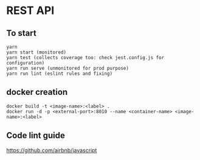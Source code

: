 # REST API

## To start
```
yarn
yarn start (monitored)
yarn test (collects coverage too: check jest.config.js for configuration)
yarn run serve (unmonitored for prod purpose)
yarn run lint (eslint rules and fixing)
```

## docker creation
```
docker build -t <image-name>:<label> .
docker run -d -p <external-port>:8010 --name <container-name> <image-name>:<label>
```

## Code lint guide
https://github.com/airbnb/javascript